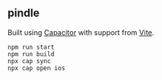 ## pindle

Built using [Capacitor](https://capacitorjs.com) with support from [Vite](https://vitejs.dev/).

`npm run start`  
`npm run build`  
`npx cap sync`  
`npx cap open ios`  